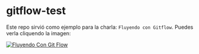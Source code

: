 # gitflow-test
Este repo sirvió como ejemplo para la charla: `Fluyendo con Gitflow`. Puedes verla cliquendo la imagen:

[![Fluyendo Con Git Flow](http://img.youtube.com/vi/JS6U4tdXlpU/0.jpg)](https://youtu.be/JS6U4tdXlpU?t=2548 "Fluyendo Con Git Flow")

